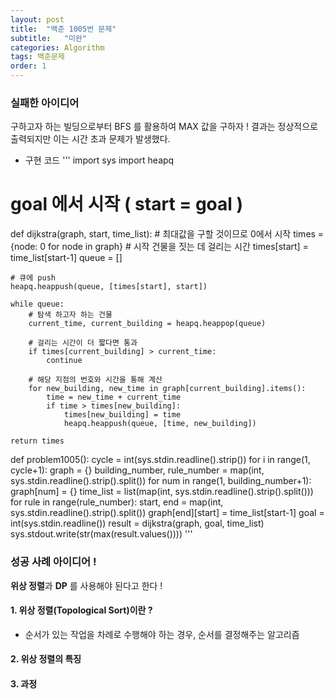 ```yaml
---
layout: post
title:  "백준 1005번 문제"
subtitle:   "미완"
categories: Algorithm
tags: 백준문제
order: 1
---
```


### 실패한 아이디어
구하고자 하는 빌딩으로부터 BFS 를 활용하여 MAX 값을 구하자 !
결과는 정상적으로 출력되지만 이는 시간 초과 문제가 발생했다.

* 구현 코드
'''
import sys
import heapq


# goal 에서 시작 ( start = goal )
def dijkstra(graph, start, time_list):
    # 최대값을 구할 것이므로 0에서 시작
    times = {node: 0 for node in graph}
    # 시작 건물을 짓는 데 걸리는 시간
    times[start] = time_list[start-1]
    queue = []

    # 큐에 push
    heapq.heappush(queue, [times[start], start])

    while queue:
        # 탐색 하고자 하는 건물
        current_time, current_building = heapq.heappop(queue)

        # 걸리는 시간이 더 짧다면 통과
        if times[current_building] > current_time:
            continue

        # 해당 지점의 번호와 시간을 통해 계산
        for new_building, new_time in graph[current_building].items():
            time = new_time + current_time
            if time > times[new_building]:
                times[new_building] = time
                heapq.heappush(queue, [time, new_building])

    return times


def problem1005():
    cycle = int(sys.stdin.readline().strip())
    for i in range(1, cycle+1):
        graph = {}
        building_number, rule_number = map(int, sys.stdin.readline().strip().split())
        for num in range(1, building_number+1):
            graph[num] = {}
        time_list = list(map(int, sys.stdin.readline().strip().split()))
        for rule in range(rule_number):
            start, end = map(int, sys.stdin.readline().strip().split())
            graph[end][start] = time_list[start-1]
        goal = int(sys.stdin.readline())
        result = dijkstra(graph, goal, time_list)
        sys.stdout.write(str(max(result.values())))
'''

### 성공 사례 아이디어 !
**위상 정렬**과 **DP** 를 사용해야 된다고 한다 !

#### 1. 위상 정렬(Topological Sort)이란 ?
* 순서가 있는 작업을 차례로 수행해야 하는 경우, 순서를 결정해주는 알고리즘

#### 2. 위상 정렬의 특징

#### 3. 과정
